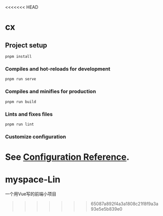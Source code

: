 <<<<<<< HEAD
# cx

## Project setup
```
pnpm install
```

### Compiles and hot-reloads for development
```
pnpm run serve
```

### Compiles and minifies for production
```
pnpm run build
```

### Lints and fixes files
```
pnpm run lint
```

### Customize configuration
See [Configuration Reference](https://cli.vuejs.org/config/).
=======
# myspace-Lin
一个用Vue写的前端小项目
>>>>>>> 65087a892f4a3a1808c21f8f9a3a93e5e5b839e0
